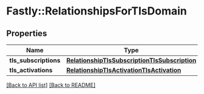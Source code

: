 # Fastly::RelationshipsForTlsDomain

## Properties

| Name | Type | Description | Notes |
| ---- | ---- | ----------- | ----- |
| **tls_subscriptions** | [**RelationshipTlsSubscriptionTlsSubscription**](RelationshipTlsSubscriptionTlsSubscription.md) |  | [optional] |
| **tls_activations** | [**RelationshipTlsActivationTlsActivation**](RelationshipTlsActivationTlsActivation.md) |  | [optional] |

[[Back to API list]](../../README.md#endpoints) [[Back to README]](../../README.md)

